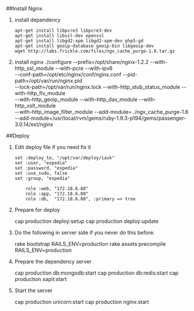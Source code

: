 ##Install Nginx


1. install dependency

    ~~~{.shell}
    apt-get install libpcre3 libpcre3-dev
    apt-get install libssl-dev openssl
    apt-get install libgd2-xpm libgd2-xpm-dev php5-gd
    apt-get install geoip-database geoip-bin libgeoip-dev
    wget http://labs.frickle.com/files/ngx_cache_purge-1.6.tar.gz
    ~~~


2. install nginx
    ./configure --prefix=/opt/share/nginx-1.2.2 --with-http_ssl_module --with-pcre --with-ipv6 \
    --conf-path=/opt/etc/nginx/conf/nginx.conf --pid-path=/opt/var/run/nginx.pid \
    --lock-path=/opt/var/run/nginx.lock --with-http_stub_status_module --with-http_flv_module \
    --with-http_geoip_module --with-http_dav_module --with-http_xslt_module \
    --with-http_image_filter_module  --add-module=../ngx_cache_purge-1.6 \
    --add-module=/usr/local/rvm/gems/ruby-1.9.3-p194/gems/passenger-3.0.14/ext/nginx


##Deploy

1. Edit deploy file if you need fix it

    ~~~{.ruby}
    set :deploy_to, "/opt/var/deploy/iask"
    set :user, "expedia"
    set :password, "expedia"
    set :use_sudo, false
    set :group, "expedia"

        role :web, "172.18.6.88"
        role :app, "172.18.6.88"
        role :db,  "172.18.6.88", :primary => true
    ~~~


2. Prepare for deploy

    cap production deploy:setup
    cap production deploy:update

3. Do the following in server side if you never do this before.

    rake bootstrap RAILS_ENV=production
    rake assets:precompile RAILS_ENV=production

4. Prepare the dependency server

    cap production db:mongodb:start
    cap production db:redis:start
    cap production xapit:start    

5. Start the server

    cap production unicorn:start
    cap production nginx:start



